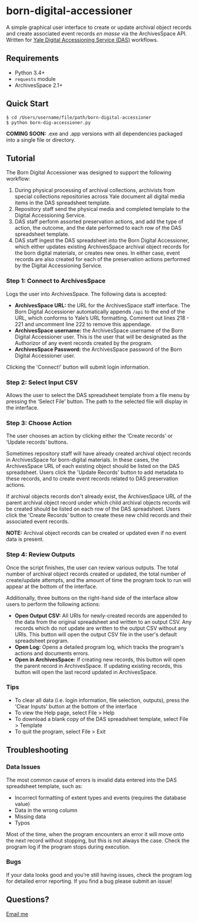 # born-digital-accessioner

A simple graphical user interface to create or update archival object records and create associated event records _en masse_ via the ArchivesSpace API. Written for [Yale Digital Accessioning Service (DAS)](https://guides.library.yale.edu/c.php?g=300384&p=3593184) workflows.

## Requirements
* Python 3.4+
* `requests` module
* ArchivesSpace 2.1+

## Quick Start

```
$ cd /Users/username/file/path/born-digital-accessioner
$ python born-dig-accessioner.py
``` 

__COMING SOON:__ .exe and .app versions with all dependencies packaged into a single file or directory.

## Tutorial

The Born Digital Accessioner was designed to support the following workflow:

1. During physical processing of archival collections, archivists from special collections repositories across Yale document all digital media items in the DAS spreadsheet template.
2. Repository staff send the physical media and completed template to the Digital Accessioning Service. 
3. DAS staff perform assorted preservation actions, and add the type of action, the outcome, and the date performed to each row of the DAS spreadsheet template.
4. DAS staff ingest the DAS spreadsheet into the Born Digital Accessioner, which either updates existing ArchivesSpace archival object records for the born digital materials, or creates new ones. In either case, event records are also created for each of the preservation actions performed by the Digital Accessioning Service.

### Step 1: Connect to ArchivesSpace

Logs the user into ArchivesSpace. The following data is accepted:

* __ArchivesSpace URL:__ the URL for the ArchivesSpace staff interface. The Born Digital Accessioner automatically appends `/api` to the end of the URL, which conforms to Yale’s URL formatting. Comment out lines 218 - 221 and uncomment line 222 to remove this appendage.
* __ArchivesSpace username:__ the ArchivesSpace username of the Born Digital Accessioner user. This is the user that will be designated as the Authorizor of any event records created by the program.
* __ArchivesSpace Password:__ the ArchivesSpace password of the Born Digital Accessioner user.

Clicking the 'Connect!' button will submit login information. 

### Step 2: Select Input CSV

Allows the user to select the DAS spreadsheet template from a file menu by pressing the ‘Select File’ button. The path to the selected file will display in the interface.

### Step 3: Choose Action

The user chooses an action by clicking either the ‘Create records’ or ‘Update records’ buttons.

Sometimes repository staff will have already created archival object records in ArchivesSpace for born-digital materials. In these cases, the ArchivesSpace URL of each existing object should be listed on the DAS spreadsheet. Users click the 'Update Records' button to add metadata to these records, and to create event records related to DAS preservation actions.

If archival objects records don't already exist, the ArchivesSpace URL of the parent archival object record under which child archival objects records will be created should be listed on each row of the DAS spreadsheet. Users click the 'Create Records' button to create these new child records and their associated event records.

__NOTE:__ Archival object records can be created or updated even if no event data is present.

### Step 4: Review Outputs

Once the script finishes, the user can review various outputs. The total number of archival object records created or updated, the total number of create/update attempts, and the amount of time the program took to run will appear at the bottom of the interface.

Additionally, three buttons on the right-hand side of the interface allow users to perform the following actions:

* __Open Output CSV:__ All URIs for newly-created records are appended to the data from the original spreadsheet and written to an output CSV. Any records which do not update are written to the output CSV without any URIs. This button will open the output CSV file in the user's default spreadsheet program.
* __Open Log:__ Opens a detailed program log, which tracks the program's actions and documents errors.
* __Open in ArchivesSpace:__ If creating new records, this button will open the parent record in ArchivesSpace. If updating existing records, this button will open the last record updated in ArchivesSpace. 

### Tips

* To clear all data (i.e. login information, file selection, outputs), press the 'Clear Inputs' button at the bottom of the interface
* To view the Help page, select File > Help
* To download a blank copy of the DAS spreadsheet template, select File > Template
* To quit the program, select File > Exit

## Troubleshooting

### Data Issues

The most common cause of errors is invalid data entered into the DAS spreadsheet template, such as:

* Incorrect formatting of extent types and events (requires the database value)
* Data in the wrong column
* Missing data
* Typos

Most of the time, when the program encounters an error it will move onto the next record without stopping, but this is not always the case. Check the program log if the program stops during execution.

### Bugs

If your data looks good and you’re still having issues, check the program log for detailed error reporting. If you find a bug please submit an issue!

## Questions?

[Email me](alicia.detelich@yale.edu)

